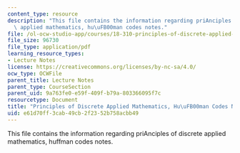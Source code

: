 ```yaml
---
content_type: resource
description: "This file contains the information regarding priAnciples of discrete\
  \ applied mathematics, hu\uFB00man codes notes."
file: /ol-ocw-studio-app/courses/18-310-principles-of-discrete-applied-mathematics-fall-2013/e61d70ff3cab49cb2f2352b758acbb49_MIT18_310F13_Ch19.pdf
file_size: 96730
file_type: application/pdf
learning_resource_types:
- Lecture Notes
license: https://creativecommons.org/licenses/by-nc-sa/4.0/
ocw_type: OCWFile
parent_title: Lecture Notes
parent_type: CourseSection
parent_uid: 9a763fe0-e59f-409f-b79a-803366095f7c
resourcetype: Document
title: "Principles of Discrete Applied Mathematics, Hu\uFB00man Codes Notes"
uid: e61d70ff-3cab-49cb-2f23-52b758acbb49
---
```

This file contains the information regarding priAnciples of discrete applied mathematics, huﬀman codes notes.
